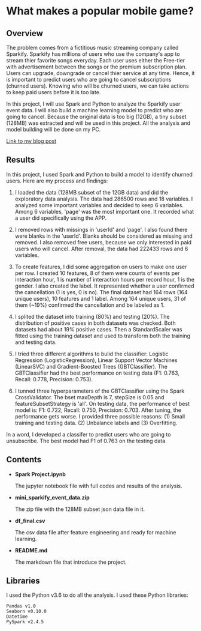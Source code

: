 # What makes a popular mobile game?
## Overview
The problem comes from a fictitious music streaming company called Sparkify. Sparkify has millions of users who use the company's app to stream thier favorite songs everyday. Each user uses either the Free-tier with advertisement between the songs or the premium subscription plan. Users can upgrade, downgrade or cancel thier service at any time. Hence, it is important to predict users who are going to cancel subscriptions (churned users). Knowing who will be churned users, we can take actions to keep paid users before it is too late.

In this project, I will use Spark and Python to analyze the Sparkify user event data. I will also build a machine learning model to predict who are going to cancel. Because the original data is too big (12GB), a tiny subset (128MB) was extracted and will be used in this project. All the analysis and model building will be done on my PC.

[Link to my blog post](https://blog.csdn.net/Star_Zhai/article/details/104722521)

## Results
In this project, I used Spark and Python to build a model to identify churned users. Here are my process and findings:

1. I loaded the data (128MB subset of the 12GB data) and did the exploratory data analysis. The data had 286500 rows and 18 variables. I analyzed some important variables and decided to keep 6 variables. Among 6 variables, 'page' was the most important one. It recorded what a user did specifically using the APP.


2. I removed rows with missings in 'userId' and 'page'. I also found there were blanks in the 'userId'. Blanks should be considered as missing and removed. I also removed free users, because we only interested in paid users who will cancel. After removal, the data had 222433 rows and 6 variables.


3. To create features, I did some aggregation on users to make one user per row. I created 10 features, 8 of them were counts of events per interaction hour, 1 is number of interaction hours per record hour, 1 is the gender. I also created the label. It represented whether a user confirmed the cancellation (1 is yes, 0 is no). The final dataset had 164 rows (164 unique users), 10 features and 1 label. Among 164 unique users, 31 of them (~19%) confirmed the cancellation and be labeled as 1.


4. I splited the dataset into training (80%) and testing (20%). The distribution of positive cases in both datasets was checked. Both datasets had about 19% positive cases. Then a StandardScaler was fitted using the training dataset and used to transform both the training and testing data.


5. I tried three different algorithms to bulid the classifier: Logistic Regression (LogisticRegression), Linear Support Vector Machines (LinearSVC) and Gradient-Boosted Trees (GBTClassifier). The GBTClassifier had the best performance on testing data (F1: 0.763, Recall: 0.778, Precision: 0.753).


6. I tunned three hyperparameters of the GBTClassifier using the Spark CrossValidator. The bset maxDepth is 7, stepSize is 0.05 and featureSubsetStrategy is 'all'. On testing data, the performance of best model is: F1: 0.722, Recall: 0.750, Precision: 0.703. After tuning, the performance gets worse. I provided three possible reasons: (1) Small training and testing data. (2) Unbalance labels and (3) Overfitting.


In a word, I developed a classifer to predict users who are going to unsubscribe. The best model had F1 of 0.763 on the testing data.



## Contents
* **Spark Project.ipynb**

	The jupyter notebook file with full codes and results of the analysis. 

* **mini\_sparkify\_event\_data.zip**

	The zip file with the 128MB subset json data file in it. 

* **df_final.csv**

	The csv data file after feature engineering and ready for machine learning. 

* **README.md**

	The markdown file that introduce the project.

## Libraries
I used the Python v3.6 to do all the analysis. I used these Python libraries:

	Pandas v1.0
	Seaborn v0.10.0
	Datetime
	PySpark v2.4.5

